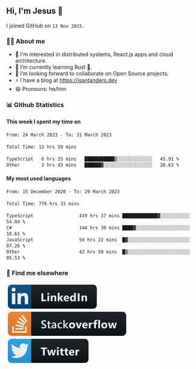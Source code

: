 ## Hi, I'm Jesus 👋

I joined GitHub on `13 Nov 2015`.

<!-- Talking about you -->

### 👨‍💻 About me

- 👦 I'm interested in distributed systems, React.js apps and cloud architecture.
- 🌱 I’m currently learning Rust 🦀.
- 👯 I’m looking forward to collaborate on Open Source projects.
- ⚡️ I have a blog at <https://jsantanders.dev>
- 😄 Pronouns: he/him

### 📊 Github Statistics

#### This week I spent my time on

<!--START_SECTION:weekly-->

```text
From: 24 March 2023 - To: 31 March 2023

Total Time: 13 hrs 59 mins

TypeScript   6 hrs 25 mins   ███████████▒░░░░░░░░░░░░░   45.91 %
Other        3 hrs 43 mins   ██████▓░░░░░░░░░░░░░░░░░░   26.63 %
```

<!--END_SECTION:weekly-->

#### My most used languages

<!--START_SECTION:alltime-->

```text
From: 15 December 2020 - To: 29 March 2023

Total Time: 776 hrs 33 mins

TypeScript                 419 hrs 37 mins █████████████▓░░░░░░░░░░░   54.04 %
C#                         144 hrs 30 mins ████▓░░░░░░░░░░░░░░░░░░░░   18.61 %
JavaScript                 56 hrs 22 mins  █▓░░░░░░░░░░░░░░░░░░░░░░░   07.26 %
Other                      42 hrs 58 mins  █▒░░░░░░░░░░░░░░░░░░░░░░░   05.53 %
```

<!--END_SECTION:alltime-->

### 📢 Find me elsewhere

<p>
  <a target="_blank" href="https://linkedin.com/in/jsantanders">
    <img src="https://github.com/jsantanders/jsantanders/blob/master/img/linkedin.svg" alt="LinkedIn" style="vertical-align:top; margin:4px">
  </a>
  
  <a target="_blank" href="https://stackoverflow.com/users/7318331/jesus-santander">
    <img src="https://github.com/jsantanders/jsantanders/blob/master/img/stackoverflow.svg" alt="StackOverflow" style="vertical-align:top; margin:4px">
  </a>
  
  <a target="_blank" href="http://twitter.com/jsantanders">
    <img src="https://github.com/jsantanders/jsantanders/blob/master/img/twitter.svg" alt="Twitter" style="vertical-align:top; margin:4px">
  </a>
</p>
